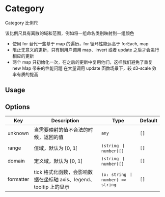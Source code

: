 # Category

Category 比例尺

该比例尺具有离散的域和范围，例如将一组命名类别映射到一组颜色

- 使用 for 替代一些基于 map 的遍历，for 循环性能远高于 forEach, map
- 阻止无意义的更新，只有到用户调用 map、invert 或者 update 之后才会进行相应的更新
- 两个 map 只初始化一次，在之后的更新中复用他们，这样我们避免了重复 new Map 带来的性能问题
  在大量调用 update 函数场景下，较 d3-scale 效率有质的提高

## Usage


## Options
| Key | Description | Type | Default|
| ----| ----------- | -----| -------|
| unknown | 当需要映射的值不合法的时候，返回的值 | <code>any</code> | `[]` |
| range | 值域，默认为 [0, 1] | <code>(string 丨 number)[]</code> | `[]` |
| domain | 定义域，默认为 [0, 1] | <code>(string 丨 number)[]</code> | `[]` |
| formatter | tick 格式化函数，会影响数据在坐标轴 axis、legend、tooltip 上的显示 | <code>(x: string 丨 number) => string</code> | `[]` |